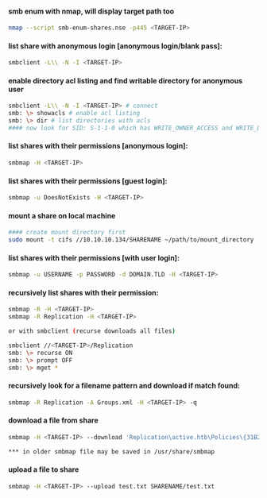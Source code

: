 #### smb enum with nmap, will display target path too 
```bash
nmap --script smb-enum-shares.nse -p445 <TARGET-IP>
```

#### list share with anonymous login [anonymous login/blank pass]:
```bash
smbclient -L\\ -N -I <TARGET-IP>
```
#### enable directory acl listing and find writable directory for anonymous user
```bash
smbclient -L\\ -N -I <TARGET-IP> # connect
smb: \> showacls # enable acl listing
smb: \> dir # list directories with acls
#### now look for SID: S-1-1-0 which has WRITE_OWNER_ACCESS and WRITE_DAC_ACCESS permissions
```

#### list shares with their permissions [anonymous login]:
```bash
smbmap -H <TARGET-IP>
```

#### list shares with their permissions [guest login]:
```bash
smbmap -u DoesNotExists -H <TARGET-IP>
```

#### mount a share on local machine
```bash
#### create mount directory first
sudo mount -t cifs //10.10.10.134/SHARENAME ~/path/to/mount_directory
```

#### list shares with their permissions [with user login]:
```bash
smbmap -u USERNAME -p PASSWORD -d DOMAIN.TLD -H <TARGET-IP>
```

#### recursively list shares with their permission:
```bash
smbmap -R -H <TARGET-IP>
smbmap -R Replication -H <TARGET-IP>

or with smbclient (recurse downloads all files)

smbclient //<TARGET-IP>/Replication
smb: \> recurse ON
smb: \> prompt OFF
smb: \> mget *
```

#### recursively look for a filename pattern and download if match found:
```bash
smbmap -R Replication -A Groups.xml -H <TARGET-IP> -q
```

#### download a file from share
```bash
smbmap -H <TARGET-IP> --download 'Replication\active.htb\Policies\{31B2F340-016D-11D2-945F-00C04FB984F9}\MACHINE\Preferences\Groups\Groups.xml'

*** in older smbmap file may be saved in /usr/share/smbmap
```

#### upload a file to share
```bash
smbmap -H <TARGET-IP> --upload test.txt SHARENAME/test.txt 
```